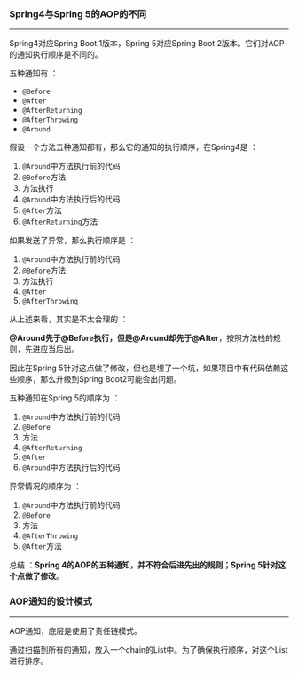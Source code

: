 ### Spring4与Spring 5的AOP的不同

---

Spring4对应Spring Boot 1版本，Spring 5对应Spring Boot 2版本。它们对AOP的通知执行顺序是不同的。

五种通知有 ：

- `@Before`
- `@After`
- `@AfterReturning`
- `@AfterThrowing`
- `@Around`

假设一个方法五种通知都有，那么它的通知的执行顺序，在Spring4是 ：

1. `@Around`中方法执行前的代码
2. `@Before`方法
3. 方法执行
4. `@Around`中方法执行后的代码
5. `@After`方法
6. `@AfterReturning`方法



如果发送了异常，那么执行顺序是 ：

1. `@Around`中方法执行前的代码
2. `@Before`方法
3. 方法执行
4. `@After`
5. `@AfterThrowing`



从上述来看，其实是不太合理的 ：

**@Around先于@Before执行，但是@Around却先于@After**，按照方法栈的规则，先进应当后出。

因此在Spring 5针对这点做了修改，但也是埋了一个坑，如果项目中有代码依赖这些顺序，那么升级到Spring Boot2可能会出问题。



五种通知在Spring 5的顺序为 ：

1. `@Around`中方法执行前的代码
2. `@Before`
3. 方法
4. `@AfterReturning`
5. `@After`
6. `@Around`中方法执行后的代码



异常情况的顺序为 ：

1. `@Around`中方法执行前的代码
2. `@Before`
3. 方法
4. `@AfterThrowing`
5. `@After`方法



总结 ：**Spring 4的AOP的五种通知，并不符合后进先出的规则；Spring 5针对这个点做了修改**。



### AOP通知的设计模式

---

AOP通知，底层是使用了责任链模式。

通过扫描到所有的通知，放入一个chain的List中。为了确保执行顺序，对这个List进行排序。


